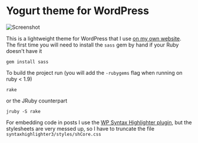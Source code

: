 Yogurt theme for WordPress
==========================

![Screenshot][1]

This is a lightweight theme for WordPress that I use [on my own website][2].
The first time you will need to install the `sass` gem by hand if your Ruby
doesn't have it

    gem install sass

To build the project run (you will add the `-rubygems` flag when running on
ruby < 1.9)

    rake
	
or the JRuby counterpart

    jruby -S rake

For embedding code in posts I use the [WP Syntax Highlighter plugin][3],
but the stylesheets are very messed up, so I have to truncate the file
`syntaxhighlighter3/styles/shCore.css`	

[1]: http://www.zybnet.com/images/zybnet-yogurt-screenshot.png
[2]: http://www.zybnet.com
[3]: http://wordpress.org/extend/plugins/wp-syntaxhighlighter/
